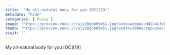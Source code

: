 ```yaml
---
title:  "My all-natural body for you [OC][19]"
metadate: "hide"
categories: [ Pussy ]
image: "https://preview.redd.it/ajz28gbb69m51.jpg?auto=webp&s=d42b4c3eb5bbb03e45e3f1701f5d803b49e4c209"
thumb: "https://preview.redd.it/ajz28gbb69m51.jpg?width=1080&crop=smart&auto=webp&s=e7abbd2c391017d2ba603a37b43f90367ca128e8"
visit: ""
---
```

My all-natural body for you [OC][19]

